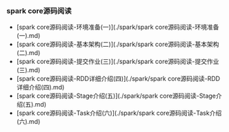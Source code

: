 ### spark core源码阅读

- [spark core源码阅读-环境准备(一)](./spark/spark core源码阅读-环境准备(一).md)
- [spark core源码阅读-基本架构(二)](./spark/spark core源码阅读-基本架构(二).md)
- [spark core源码阅读-提交作业(三)](./spark/spark core源码阅读-提交作业(三).md)
- [spark core源码阅读-RDD详细介绍(四)](./spark/spark core源码阅读-RDD详细介绍(四).md)
- [spark core源码阅读-Stage介绍(五)](./spark/spark core源码阅读-Stage介绍(五).md)
- [spark core源码阅读-Task介绍(六)](./spark/spark core源码阅读-Task介绍(六).md)
